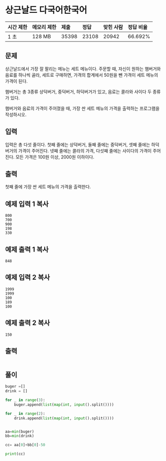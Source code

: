 # 상근날드 다국어한국어  

| 시간 제한 | 메모리 제한 | 제출  | 정답  | 맞힌 사람 | 정답 비율 |
| :-------- | :---------- | :---- | :---- | :-------- | :-------- |
| 1 초      | 128 MB      | 35398 | 23108 | 20942     | 66.692%   |

## 문제

상근날드에서 가장 잘 팔리는 메뉴는 세트 메뉴이다. 주문할 때, 자신이 원하는 햄버거와 음료를 하나씩 골라, 세트로 구매하면, 가격의 합계에서 50원을 뺀 가격이 세트 메뉴의 가격이 된다.

햄버거는 총 3종류 상덕버거, 중덕버거, 하덕버거가 있고, 음료는 콜라와 사이다 두 종류가 있다.

햄버거와 음료의 가격이 주어졌을 때, 가장 싼 세트 메뉴의 가격을 출력하는 프로그램을 작성하시오.

## 입력

입력은 총 다섯 줄이다. 첫째 줄에는 상덕버거, 둘째 줄에는 중덕버거, 셋째 줄에는 하덕버거의 가격이 주어진다. 넷째 줄에는 콜라의 가격, 다섯째 줄에는 사이다의 가격이 주어진다. 모든 가격은 100원 이상, 2000원 이하이다.

## 출력

첫째 줄에 가장 싼 세트 메뉴의 가격을 출력한다.

## 예제 입력 1 복사

```
800
700
900
198
330
```

## 예제 출력 1 복사

```
848
```

## 예제 입력 2 복사

```
1999
1999
100
189
100
```

## 예제 출력 2 복사

```
150
```

## 출력

```
```

## 풀이

```python
buger =[]
drink = []

for _ in range(3):
    buger.append(list(map(int, input().split())))

for _ in range(2):
    drink.append(list(map(int, input().split())))


aa=min(buger)
bb=min(drink)

cc= aa[0]+bb[0]-50

print(cc)
```

